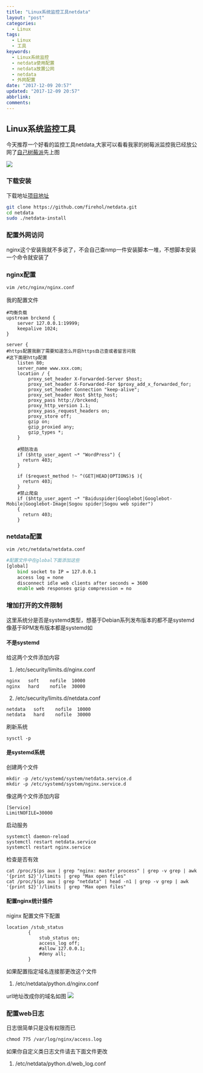 ```yaml
---
title: "Linux系统监控工具netdata"
layout: "post"
categories:
  - Linux
tags:
  - Linux
  - 工具
keywords:
  - Linux系统监控
  - netdata使用配置
  - netdata放置公网
  - netdata
  - 外网配置
date: "2017-12-09 20:57"
updated: "2017-12-09 20:57"
abbrlink:
comments:
---
```

## Linux系统监控工具
今天推荐一个好看的监控工具netdata,大家可以看看我家的树莓派监控我已经放公网了[自己树莓派](https://rpi.sysblz.com)先上图

![](https://ws1.sinaimg.cn/large/006VAXiDgy1fmatlb4v7bj31fu0pxwk2.jpg)
### 下载安装
下载地址[项目地址](https://github.com/firehol/netdata)
```bash
git clone https://github.com/firehol/netdata.git
cd netdata
sudo ./netdata-install
```
### 配置外网访问
nginx这个安装我就不多说了，不会自己查nmp一件安装脚本一堆，不想脚本安装一个命令就安装了
### nginx配置
```bash
vim /etc/nginx/nginx.conf
```
我的配置文件

```
#均衡负载
upstream brckend {
	server 127.0.0.1:19999;
	keepalive 1024;
}

server {
#https配置我删了需要知道怎么开启https自己查或者留言问我
#这下面是http配置
    listen 80;
    server_name www.xxx.com;
    location / {
        proxy_set_header X-Forwarded-Server $host;
        proxy_set_header X-Forwarded-For $proxy_add_x_forwarded_for;
        proxy_set_header Connection "keep-alive";
        proxy_set_header Host $http_host;
        proxy_pass http://brckend;
        proxy_http_version 1.1;
        proxy_pass_request_headers on;
        proxy_store off;
        gzip on;
        gzip_proxied any;
        gzip_types *;
    }

    #预防攻击
    if ($http_user_agent ~* "WordPress") {
      return 403;
    }

    if ($request_method !~ ^(GET|HEAD|OPTIONS)$ ){
      return 403;
    }
    #禁止爬虫
    if ($http_user_agent ~* "Baiduspider|Googlebot|Googlebot-Mobile|Googlebot-Image|Sogou spider|Sogou web spider")
    {
      return 403;
    }
```
### netdata配置
```bash
vim /etc/netdata/netdata.conf

#配置文件中在global下面添加这些
[global]
    bind socket to IP = 127.0.0.1
    access log = none
    disconnect idle web clients after seconds = 3600
    enable web responses gzip compression = no
```

### 增加打开的文件限制
这里系统分是否是systemd类型，想基于Debian系列发布版本的都不是systemd像基于RPM发布版本都是systemd如
#### 不是systemd
给这两个文件添加内容
1. /etc/security/limits.d/nginx.conf
```bash
nginx   soft    nofile  10000
nginx   hard    nofile  30000
```
2. /etc/security/limits.d/netdata.conf
```
netdata   soft    nofile  10000
netdata   hard    nofile  30000
```
刷新系统
```
sysctl -p
```
#### 是systemd系统
创建两个文件
```
mkdir -p /etc/systemd/system/netdata.service.d
mkdir -p /etc/systemd/system/nginx.service.d
```
像这两个文件添加内容
```
[Service]
LimitNOFILE=30000
```
启动服务
```
systemctl daemon-reload
systemctl restart netdata.service
systemctl restart nginx.service
```
检查是否有效
```
cat /proc/$(ps aux | grep "nginx: master process" | grep -v grep | awk '{print $2}')/limits | grep "Max open files"
cat /proc/$(ps aux | grep "netdata" | head -n1 | grep -v grep | awk '{print $2}')/limits | grep "Max open files"
```

#### 配置nginx统计插件
niginx 配置文件下配置

```
location /stub_status
	    {
        	stub_status on;
	        access_log off;
	        #allow 127.0.0.1;
	        #deny all;
	    }
```
如果配置指定域名连接那更改这个文件
1. /etc/netdata/python.d/nginx.conf

url地址改成你的域名如图
![](https://ws1.sinaimg.cn/large/006VAXiDgy1fmb15ylfwuj30g507kt8u.jpg)

### 配置web日志
日志很简单只是没有权限而已
```
chmod 775 /var/log/nginx/access.log
```
如果你自定义类日志文件请去下面文件更改
1. /etc/netdata/python.d/web_log.conf
